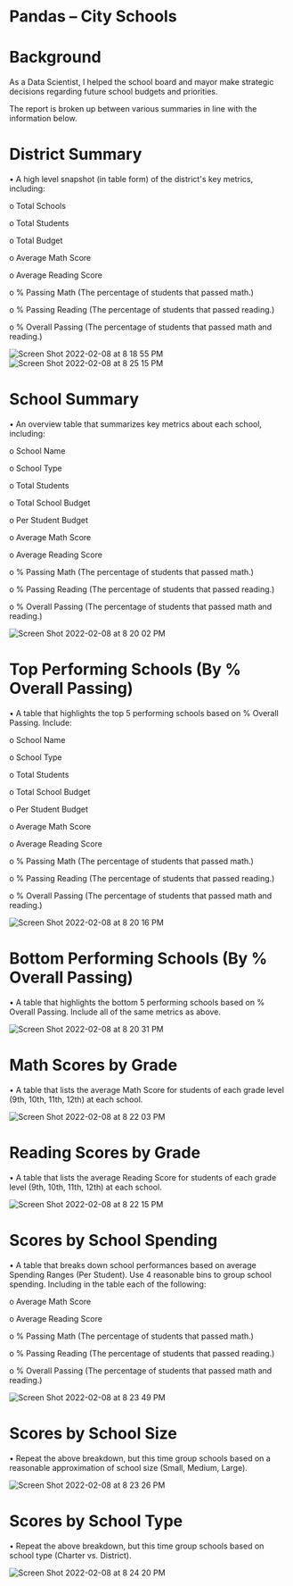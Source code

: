 # Pandas – City Schools

# Background

As a Data Scientist, I helped the school board and mayor make strategic decisions regarding future school budgets and priorities.

The report is broken up between various summaries in line with the information below. 

# District Summary

•	A high level snapshot (in table form) of the district's key metrics, including: 

o	Total Schools

o	Total Students

o	Total Budget

o	Average Math Score

o	Average Reading Score

o	% Passing Math (The percentage of students that passed math.)

o	% Passing Reading (The percentage of students that passed reading.)

o	% Overall Passing (The percentage of students that passed math and reading.)

![Screen Shot 2022-02-08 at 8 18 55 PM](https://user-images.githubusercontent.com/87212158/153103477-01dfc537-59ec-49ba-a296-0b3a4394a29d.png)
![Screen Shot 2022-02-08 at 8 25 15 PM](https://user-images.githubusercontent.com/87212158/153104085-6c17d1eb-3b44-4bf4-a8b2-bc86b8eb3cb6.png)

# School Summary

•	An overview table that summarizes key metrics about each school, including: 

o	School Name

o	School Type

o	Total Students

o	Total School Budget

o	Per Student Budget

o	Average Math Score

o	Average Reading Score

o	% Passing Math (The percentage of students that passed math.)

o	% Passing Reading (The percentage of students that passed reading.)

o	% Overall Passing (The percentage of students that passed math and reading.)

![Screen Shot 2022-02-08 at 8 20 02 PM](https://user-images.githubusercontent.com/87212158/153103595-e4d87d00-e844-4b4c-b567-67540ceed331.png)

# Top Performing Schools (By % Overall Passing)

•	A table that highlights the top 5 performing schools based on % Overall Passing. Include: 

o	School Name

o	School Type

o	Total Students

o	Total School Budget

o	Per Student Budget

o	Average Math Score

o	Average Reading Score

o	% Passing Math (The percentage of students that passed math.)

o	% Passing Reading (The percentage of students that passed reading.)

o	% Overall Passing (The percentage of students that passed math and reading.)

![Screen Shot 2022-02-08 at 8 20 16 PM](https://user-images.githubusercontent.com/87212158/153103618-47e37f11-8b55-4d41-8846-566b3b64f9d3.png)

# Bottom Performing Schools (By % Overall Passing)

•	A table that highlights the bottom 5 performing schools based on % Overall Passing. Include all of the same metrics as above.

![Screen Shot 2022-02-08 at 8 20 31 PM](https://user-images.githubusercontent.com/87212158/153103657-93dff0b7-9071-474b-a602-2b3f13bf901f.png)

# Math Scores by Grade

•	A table that lists the average Math Score for students of each grade level (9th, 10th, 11th, 12th) at each school.

![Screen Shot 2022-02-08 at 8 22 03 PM](https://user-images.githubusercontent.com/87212158/153103797-325c1f05-dfe0-47ef-9b3e-f1c1d5bd50a7.png)

# Reading Scores by Grade

•	A table that lists the average Reading Score for students of each grade level (9th, 10th, 11th, 12th) at each school.

![Screen Shot 2022-02-08 at 8 22 15 PM](https://user-images.githubusercontent.com/87212158/153103817-a1807991-f0a0-4ded-be21-d734e594202b.png)

# Scores by School Spending

•	A table that breaks down school performances based on average Spending Ranges (Per Student). Use 4 reasonable bins to group school spending. Including in the table each of the following: 

o	Average Math Score

o	Average Reading Score

o	% Passing Math (The percentage of students that passed math.)

o	% Passing Reading (The percentage of students that passed reading.)

o	% Overall Passing (The percentage of students that passed math and reading.)

![Screen Shot 2022-02-08 at 8 23 49 PM](https://user-images.githubusercontent.com/87212158/153103950-8a2e3da0-8c3e-4ac5-baec-5a106a5975c0.png)

# Scores by School Size

•	Repeat the above breakdown, but this time group schools based on a reasonable approximation of school size (Small, Medium, Large).

![Screen Shot 2022-02-08 at 8 23 26 PM](https://user-images.githubusercontent.com/87212158/153103913-6138dd20-e642-4e76-a114-c08d52c6fea7.png)

# Scores by School Type

•	Repeat the above breakdown, but this time group schools based on school type (Charter vs. District).

![Screen Shot 2022-02-08 at 8 24 20 PM](https://user-images.githubusercontent.com/87212158/153103995-301019a7-0ae9-44ab-9f3f-50456a4d6e5a.png)

